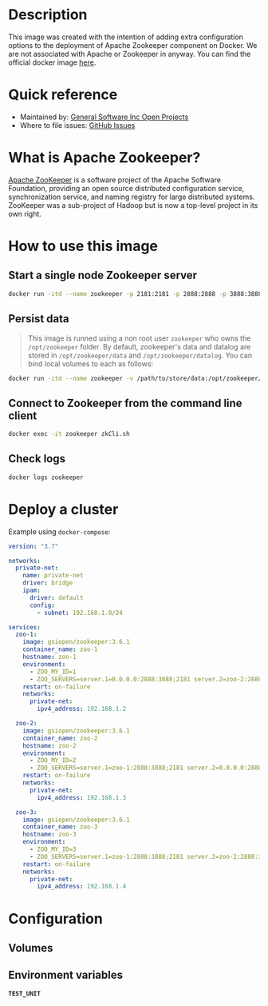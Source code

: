 # Description

This image was created with the intention of adding extra configuration options to the deployment of Apache Zookeeper component on Docker. We are not associated with Apache or Zookeeper in anyway. You can find the official docker image [here](https://hub.docker.com/r/_/zookeeper).

# Quick reference

- Maintained by: [General Software Inc Open Projects](https://github.com/General-Software-Inc-Open-Projects/dataries-zookeeper-docker)
- Where to file issues: [GitHub Issues](https://github.com/General-Software-Inc-Open-Projects/dataries-zookeeper-docker/issues)

# What is Apache Zookeeper?

[Apache ZooKeeper](https://zookeeper.apache.org/) is a software project of the Apache Software Foundation, providing an open source distributed configuration service, synchronization service, and naming registry for large distributed systems. ZooKeeper was a sub-project of Hadoop but is now a top-level project in its own right.

# How to use this image

## Start a single node Zookeeper server

~~~bash
docker run -itd --name zookeeper -p 2181:2181 -p 2888:2888 -p 3888:3888 -p 8080 --restart on-failure gsiopen/zookeeper:3.6.1
~~~

## Persist data

> This image is runned using a non root user `zookeeper` who owns the `/opt/zookeeper` folder. By default, zookeeper's data and datalog are stored in `/opt/zookeeper/data` and `/opt/zookeeper/datalog`. You can bind local volumes to each as follows:

~~~bash
docker run -itd --name zookeeper -v /path/to/store/data:/opt/zookeeper/data -v /path/to/store/datalog:/opt/zookeeper/datalog -p 2181:2181 -p 2888:2888 -p 3888:3888 -p 8080 --restart on-failure gsiopen/zookeeper:3.6.1
~~~
 
## Connect to Zookeeper from the command line client

~~~bash
docker exec -it zookeeper zkCli.sh
~~~

## Check logs

~~~bash
docker logs zookeeper
~~~

# Deploy a cluster

Example using `docker-compose`:

~~~yaml
version: "3.7"

networks:
  private-net:
    name: private-net
    driver: bridge
    ipam:
      driver: default
      config:
        - subnet: 192.168.1.0/24

services:
  zoo-1:
    image: gsiopen/zookeeper:3.6.1
    container_name: zoo-1
    hostname: zoo-1
    environment:
      - ZOO_MY_ID=1
      - ZOO_SERVERS=server.1=0.0.0.0:2888:3888;2181 server.2=zoo-2:2888:3888;2181 server.3=zoo-3:2888:3888;2181
    restart: on-failure
    networks:
      private-net:
        ipv4_address: 192.168.1.2

  zoo-2:
    image: gsiopen/zookeeper:3.6.1
    container_name: zoo-2
    hostname: zoo-2
    environment:
      - ZOO_MY_ID=2
      - ZOO_SERVERS=server.1=zoo-1:2888:3888;2181 server.2=0.0.0.0:2888:3888;2181 server.3=zoo-3:2888:3888;2181
    restart: on-failure
    networks:
      private-net:
        ipv4_address: 192.168.1.3

  zoo-3:
    image: gsiopen/zookeeper:3.6.1
    container_name: zoo-3
    hostname: zoo-3
    environment:
      - ZOO_MY_ID=3
      - ZOO_SERVERS=server.1=zoo-1:2888:3888;2181 server.2=zoo-2:2888:3888;2181 server.3=0.0.0.0:2888:3888;2181
    restart: on-failure
    networks:
      private-net:
        ipv4_address: 192.168.1.4
~~~

# Configuration

## Volumes

## Environment variables

<code><b>TEST_UNIT<b><code>
